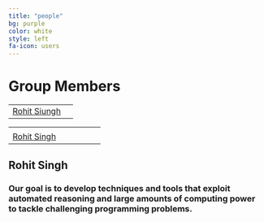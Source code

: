 ```yaml
---
title: "people"
bg: purple
color: white
style: left
fa-icon: users
---
```


# Group Members

|   |   |
|:-:|:-:|
| [Rohit Siungh](http://rohitsingh.net)| |

<table>
  <tr>
    <td>
    </td>
    <td></td>
    <td></td>
    <td></td>
    <td></td>
    <td></td>
  </tr>
  <tr>
    <td>
      <a href="http://rohitsingh.net">
        Rohit Singh
      </a>
    </td>
    <td></td>
    <td></td>
    <td></td>
    <td></td>
    <td></td>
  </tr>
  
</table>

## Rohit Singh
### Our goal is to develop techniques and tools that exploit automated reasoning and large amounts of computing power to tackle challenging programming problems.
